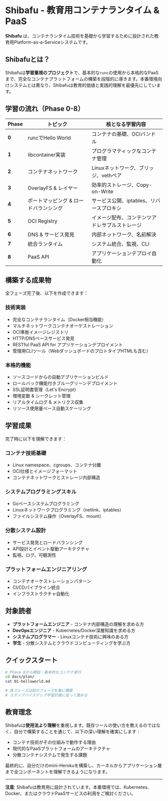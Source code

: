 # Shibafu - 教育用コンテナランタイム & PaaS

**Shibafu** は、コンテナランタイム技術を基礎から学習するために設計された教育用Platform-as-a-Serviceシステムです。

## Shibafuとは？

Shibafuは**学習重視のプロジェクト**で、基本的な`runc`の使用から本格的なPaaSまで、完全なコンテナプラットフォームの構築を段階的に導きます。本番環境向けシステムとは異なり、Shibafuは教育的価値と実践的理解を最優先にしています。

## 学習の流れ（Phase 0-8）

| Phase | トピック | 核となる学習内容 |
|-------|----------|------------------|
| **0** | runcでHello World | コンテナの基礎、OCIバンドル |
| **1** | libcontainer実装 | プログラマティックなコンテナ管理 |
| **2** | コンテナネットワーク | Linuxネットワーク、ブリッジ、vethペア |
| **3** | OverlayFS & レイヤー | 効率的ストレージ、Copy-on-Write |
| **4** | ポートマッピング & ロードバランシング | サービス公開、iptables、リバースプロキシ |
| **5** | OCI Registry | イメージ配布、コンテンツアドレサブルストレージ |
| **6** | DNS & サービス発見 | 内部ネットワーク、名前解決 |
| **7** | 統合ランタイム | システム統合、監視、CLI |
| **8** | PaaS API | アプリケーションデプロイ自動化 |

## 構築する成果物

全フェーズ完了後、以下を作成できます：

### 技術実装
- 完全なコンテナランタイム（Docker相当機能）
- マルチネットワークコンテナオーケストレーション
- OCI準拠イメージレジストリ
- HTTP/DNSベースサービス発見
- RESTful PaaS API for アプリケーションデプロイメント
- 管理用CLIツール（WebダッシュボードのプロトタイプHTMLも含む）

### 本格的機能
- ソースコードからの自動アプリケーションビルド
- ロールバック機能付きブルーグリーンデプロイメント
- SSL証明書管理（Let's Encrypt）
- 環境変数 & シークレット管理
- リアルタイムログ & メトリクス収集
- リソース使用量ベース自動スケーリング

## 学習成果

完了時に以下を理解できます：

### コンテナ技術基礎
- Linux namespace、cgroups、コンテナ分離
- OCI仕様とイメージフォーマット
- コンテナネットワークとストレージ内部構造

### システムプログラミングスキル
- Goベースシステムプログラミング
- Linuxネットワークプログラミング（netlink、iptables）
- ファイルシステム操作（OverlayFS、mount）

### 分散システム設計
- サービス発見とロードバランシング
- API設計とイベント駆動アーキテクチャ
- 監視、ログ、可観測性

### プラットフォームエンジニアリング
- コンテナオーケストレーションパターン
- CI/CDパイプライン統合
- インフラストラクチャ自動化

## 対象読者

- **プラットフォームエンジニア** - コンテナ内部構造の理解を求める方
- **DevOpsエンジニア** - Kubernetes/Docker深層知識を求める方
- **システムプログラマー** - Linuxコンテナ技術に興味のある方
- **学生** - 分散システムとクラウドコンピューティングを学ぶ方

## クイックスタート

```bash
# Phase 0から開始：基本的なコンテナ実行
cd docs/plan/
cat 01-helloworld.md

# 各フェーズは前のフェーズを基に構築
# ステップバイステップ学習計画に従って進める
```

## 教育理念

Shibafuは**使用法より理解**を重視します。既存ツールの使い方を教えるのではなく、自分で構築することを通じて、以下の深い理解を確実にします：

- コンテナ技術がその仕組みで動作する理由
- 現代的なPaaSプラットフォームのアーキテクチャ
- 分散コンテナシステムで発生する課題

最終的に、自分だけのmini-Herokuを構築し、カーネルからアプリケーション層まで全コンポーネントを理解できるようになります。

---

**注意**: Shibafuは教育用に設計されています。本番環境では、Kubernetes、Docker、またはクラウドPaaSサービスの利用をご検討ください。